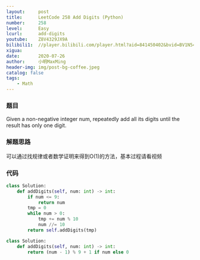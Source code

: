```yaml
---
layout:     post
title:      LeetCode 258 Add Digits (Python)
number:     258
level:      Easy
lcurl:      add-digits
youtube:    Z8V4329JX9A
bilibili1:  //player.bilibili.com/player.html?aid=841450402&bvid=BV1N54y1B7XU&cid=216830988&page=1
xigua:      
date:       2020-07-26
author:     小明MaxMing
header-img: img/post-bg-coffee.jpeg
catalog: false
tags:
    - Math
---
```


### 题目

Given a non-negative integer num, repeatedly add all its digits until the result has only one digit.

### 解题思路

可以通过找规律或者数学证明来得到O(1)的方法，基本过程请看视频

### 代码
```python
class Solution:
    def addDigits(self, num: int) -> int:
        if num <= 9:
            return num
        tmp = 0
        while num > 0:
            tmp += num % 10
            num //= 10
        return self.addDigits(tmp)
```
```python
class Solution:
    def addDigits(self, num: int) -> int:
        return (num - 1) % 9 + 1 if num else 0
```
